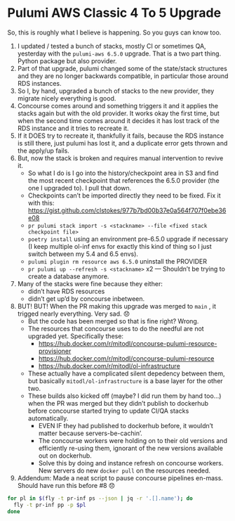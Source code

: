 # Pulumi AWS Classic 4 To 5 Upgrade

So, this is roughly what I believe is happening. So you guys can know too.

1. I updated / tested a bunch of stacks, mostly CI or sometimes QA, yesterday with the `pulumi-aws 6.5.0` upgrade. That is a two part thing. Python package but also provider.
2. Part of that upgrade, pulumi changed some of the state/stack structures and they are no longer backwards compatible, in particular those around RDS instances.
3. So I, by hand, upgraded a bunch of stacks to the new provider, they migrate nicely everything is good.
4. Concourse comes around and something triggers it and it applies the stacks again but with the old provider. It works okay the first time, but when the second time comes around it decides it has lost track of the RDS instance and it tries to recreate it.
5. If it DOES try to recreate it, thankfully it fails, because the RDS instance is still there, just pulumi has lost it, and a duplicate error gets thrown and the apply/up fails.
6. But, now the stack is broken and requires manual intervention to revive it.
    * So what I do is I go into the history/checkpoint area in S3 and find the most recent checkpoint that references the 6.5.0 provider (the one I upgraded to). I pull that down.
    * Checkpoints can’t be imported directly they need to be fixed. Fix it with this: <https://gist.github.com/clstokes/977b7bd00b37e0a564f707f0ebe36e08>
    * `pr pulumi stack import -s <stackname> --file <fixed stack checkpoint file>`
    * `poetry install` using an environment pre-6.5.0 upgrade if necessary (I keep multiple ol-inf envs for exactly this kind of thing so I just switch between my 5.4 and 6.5 envs).
    * `pulumi plugin rm resource aws 6.5.0` uninstall the PROVIDER
    * `pr pulumi up --refresh -s <stackname>` x2 — Shouldn’t be trying to create a database anymore.
7. Many of the stacks were fine because they either:
    * didn’t have RDS resources
    * didn’t get up’d by concourse inbetween.
8. BUT! BUT! When the PR making this upgrade was merged to `main` , it trigged nearly everything. Very sad. :disappointed:
    * But the code has been merged so that is fine right? Wrong.
    * The resources that concourse uses to do the needful are not upgraded yet. Specifically these:
        * <https://hub.docker.com/r/mitodl/concourse-pulumi-resource-provisioner>
        * <https://hub.docker.com/r/mitodl/concourse-pulumi-resource>
        * <https://hub.docker.com/r/mitodl/ol-infrastructure>
    * These actually have a complicated silent depedency between them, but basically `mitodl/ol-infrastructure` is a base layer for the other two.
    * These builds also kicked off (maybe? I did run them by hand too…) when the PR was merged but they didn’t publish to dockerhub before concourse started trying to update CI/QA stacks automatically.
        * EVEN IF they had published to dockerhub before, it wouldn’t matter because servers-be-cachin’.
        * The concourse workers were holding on to their old versions and efficiently re-using them, ignorant of the new versions available out on dockerhub.
        * Solve this by doing and instance refresh on concourse workers. New servers do new `docker pull` on the resources needed.
9. Addendum: Made a neat script to pause concourse pipelines en-mass. Should have run this before #8 :disappointed:
```bash
for pl in $(fly -t pr-inf ps --json | jq -r '.[].name'); do
  fly -t pr-inf pp -p $pl
done
```
